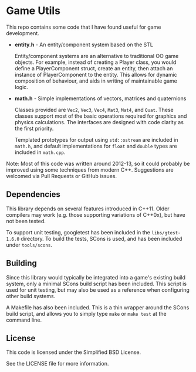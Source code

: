 # Game Utils

This repo contains some code that I have found useful for game development.

  - **entity.h** - An entity/component system based on the STL

    Entity/component systems are an alternative to traditional OO game objects. For example, instead of creating a Player class, you would define a PlayerComponent struct, create an entity, then attach an instance of PlayerComponent to the
    entity. This allows for dynamic composition of behaviour, and aids in writing of maintainable game logic.

  - **math.h** - Simple implementations of vectors, matrices and quaternions

    Classes provided are `Vec2`, `Vec3`, `Vec4`, `Mat3`, `Mat4`, and `Quat`. These classes support most of the basic operations required for graphics and physics calculations. The interfaces are designed with code clarity as the first priority.

    Templated prototypes for output using `std::ostream` are included in `math.h`, and default implementations for `float` and `double` types are included in `math.cpp`.

Note: Most of this code was written around 2012-13, so it could probably be improved using some techniques from modern C++. Suggestions are welcomed via Pull Requests or GitHub issues.

## Dependencies

This library depends on several features introduced in C++11. Older compilers may work (e.g. those supporting variations of C++0x), but have not been tested.

To support unit testing, googletest has been included in the `libs/gtest-1.6.0` directory. To build the tests, SCons is used, and has been included under `tools/scons`.

## Building

Since this library would typically be integrated into a game's existing build system, only a minimal SCons build script has been included. This script is used for unit testing, but may also be used as a reference when configuring other build systems.

A Makefile has also been included. This is a thin wrapper around the SCons build script, and allows you to simply type `make` or `make test` at the command line.

## License

This code is licensed under the Simplified BSD License.

See the LICENSE file for more information.
